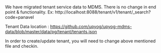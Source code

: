 We have migrated tenant service data to MDMS. There is no change in end point & functionality.
Ex: http://localhost:8088/tenant/v1/tenant/_search?code=panavel

Tenant Data location : https://github.com/upyog/upyog-mdms-data/blob/master/data/pg/tenant/tenants.json

In order to create/update tenant, you will need to change above mentioned file and checkin.
